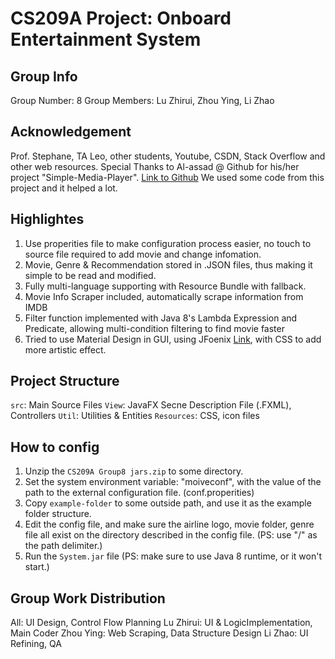 # CS209A Project: Onboard Entertainment System

## Group Info
Group Number: 8
Group Members: Lu Zhirui, Zhou Ying, Li Zhao

## Acknowledgement
Prof. Stephane, TA Leo, other students, Youtube, CSDN, Stack Overflow and other web resources.
Special Thanks to Al-assad @ Github for his/her project "Simple-Media-Player". [Link to Github]("https://github.com/Al-assad/Simple-Media-Player") We used some code from this project and it helped a lot.

## Highlightes
1. Use properities file to make configuration process easier, no touch to source file required to add movie and change infomation.
2. Movie, Genre & Recommendation stored in .JSON files, thus making it simple to be read and modified.
3. Fully multi-language supporting with Resource Bundle with fallback.
4. Movie Info Scraper included, automatically scrape information from IMDB
5. Filter function implemented with Java 8's Lambda Expression and Predicate, allowing multi-condition filtering to find movie faster
6. Tried to use Material Design in GUI, using JFoenix [Link]("http://www.jfoenix.com/"), with CSS to add more artistic effect.

## Project Structure
`src`: Main Source Files
`View`: JavaFX Secne Description File (.FXML), Controllers
`Util`: Utilities & Entities
`Resources`: CSS, icon files

## How to config
1. Unzip the `CS209A Group8 jars.zip` to some directory.
2. Set the system environment variable: "moiveconf", with the value of the path to the external configuration file. (conf.properities)
3. Copy `example-folder` to some outside path, and use it as the example folder structure.
4. Edit the config file, and make sure the airline logo, movie folder, genre file all exist on the directory described in the config file. (PS: use "/" as the path delimiter.)
5. Run the `System.jar` file (PS: make sure to use Java 8 runtime, or it won't start.)

## Group Work Distribution
All: UI Design, Control Flow Planning
Lu Zhirui: UI & LogicImplementation, Main Coder
Zhou Ying: Web Scraping, Data Structure Design
Li Zhao: UI Refining, QA
